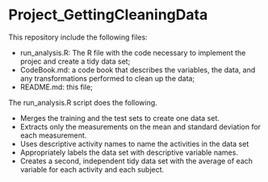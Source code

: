 Project_GettingCleaningData
===========================

This repository include the following files:
- run_analysis.R: The R file with the code necessary to implement the projec and create a tidy data set;
- CodeBook.md: a code book that describes the variables, the data, and any transformations performed to clean up the data;
- README.md: this file;


The run_analysis.R script does the following. 
- Merges the training and the test sets to create one data set.
- Extracts only the measurements on the mean and standard deviation for each measurement. 
- Uses descriptive activity names to name the activities in the data set
- Appropriately labels the data set with descriptive variable names. 
- Creates a second, independent tidy data set with the average of each variable for each activity and each subject.

